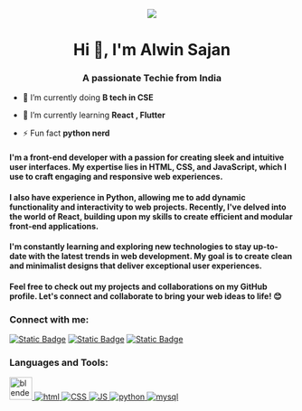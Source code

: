 <p align="center">
  <img src="https://www.freelancinggig.com/blog/wp-content/uploads/2019/03/Good-Programmer-and-Graphic-Designer-at-the-Same-Time.png" />
</p>

<h1 align="center">Hi 👋, I'm Alwin Sajan</h1>
<h3 align="center">A passionate Techie from India</h3>



- 🔭 I’m currently doing **B tech in CSE**

- 🌱 I’m currently learning **React , Flutter**

- ⚡ Fun fact **python nerd**
#### I'm a front-end developer with a passion for creating sleek and intuitive user interfaces. My expertise lies in HTML, CSS, and JavaScript, which I use to craft engaging and responsive web experiences.

#### I also have experience in Python, allowing me to add dynamic functionality and interactivity to web projects. Recently, I've delved into the world of React, building upon my skills to create efficient and modular front-end applications.

#### I'm constantly learning and exploring new technologies to stay up-to-date with the latest trends in web development. My goal is to create clean and minimalist designs that deliver exceptional user experiences.

#### Feel free to check out my projects and collaborations on my GitHub profile. Let's connect and collaborate to bring your web ideas to life! 😊
</p>


<h3 align="left">Connect with me:</h3>
<p align="left">

[![Static Badge](https://img.shields.io/badge/in-LinkedIn-0077b5)](https://linkedin.com/in/alwin-sajan-102177255)
[![Static Badge](https://img.shields.io/badge/Instagram-E4405F)](https://instagram.com/_present_legend_)
<a href="https://discord.gg/Alwin Sajan#8079" target="blank"><img  alt="Static Badge" src="https://img.shields.io/badge/Discode-7289da"></a>
</p>

<h3 align="left">Languages and Tools:</h3>
<p align="left"> <a href="https://www.blender.org/" target="_blank" rel="noreferrer"> <img src="https://download.blender.org/branding/community/blender_community_badge_white.svg" alt="blender" width="40" height="40"/> </a> 
<a href="https://www.w3.org/html/" target="_blank" rel="noreferrer"> <img src="https://img.shields.io/badge/<>-HTML-FF0000" alt="html" /> </a> 
<a href="https://www.w3.org/html/" target="_blank" rel="noreferrer"> <img src="https://img.shields.io/badge/CSS-0077b5" alt="CSS" /> </a> 
<a href="https://www.w3.org/html/" target="_blank" rel="noreferrer"> <img src="https://img.shields.io/badge/JS-JavaScript-FFFF00" alt="JS" /> </a>
<a href="https://www.python.org" target="_blank" rel="noreferrer"> <img src="https://img.shields.io/badge/Py-Python-ffde57" alt="python" /> </a> 
<a href="https://www.mysql.com/" target="_blank" rel="noreferrer"> <img src="https://img.shields.io/badge/SQL-MySQL-f29111" alt="mysql"/> </a>

</p>
